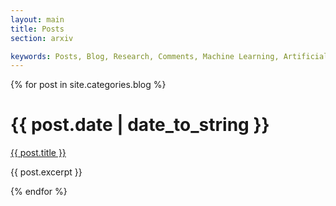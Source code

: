 ```yaml
---
layout: main 
title: Posts 
section: arxiv 

keywords: Posts, Blog, Research, Comments, Machine Learning, Artificial Intelligence, Math, Stats
---
```


{% for post in site.categories.blog %}
<div class="section list">
  <h1>{{ post.date | date_to_string }}</h1>
  <p class="line">
  <a class="title" href="{{ post.url }}">{{ post.title }}</a>
<!--
<a class="comments" href="{{ post.url }}#disqus_thread">View Comments</a>
-->
  </p>
  <p class="excerpt">{{ post.excerpt }}</p>
</div>
{% endfor %}
